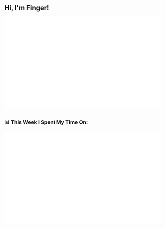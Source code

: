 <h2> Hi, I'm Finger!</h2>

<img align="right" src="https://raw.githubusercontent.com/spianmo/github-stats/master/generated/overview.svg#gh-light-mode-only">

<!-- <img align="right" height="160em" src="https://github-readme-stats-eight-theta.vercel.app/api/top-langs/?username=spianmo&layout=compact&langs_count=8&theme=algolia"/>	 -->
	
```go
package main

type Me struct {
	Name   string
	Job    string
	Code   string
	Skills string
}

func main() {
	me := &Me{
		Name:   "Finger",
		Job:    "Client-side Engineer",
		Code:   "Java, Kotlin, C#, Rust and C++ and Others",
		Skills: "Android, Security, Cross-platform client, NLP, CV, ASR ^o^",
	}
	_ = me
}
```


<h3>📊 This Week I Spent My Time On:</h3>
<img align='right' src="https://raw.githubusercontent.com/spianmo/github-stats/master/generated/languages.svg#gh-light-mode-only">

<!--START_SECTION:waka-->

```txt
Java                   5 hrs 39 mins   ██████████░░░░░░░░░░░░░░░   39.38 %
Kotlin                 4 hrs 5 mins    ███████░░░░░░░░░░░░░░░░░░   28.41 %
Gradle                 1 hr 7 mins     ██░░░░░░░░░░░░░░░░░░░░░░░   07.87 %
Python                 52 mins         █▓░░░░░░░░░░░░░░░░░░░░░░░   06.11 %
Shrinker Config File   43 mins         █▒░░░░░░░░░░░░░░░░░░░░░░░   05.01 %
```

<!--END_SECTION:waka-->
